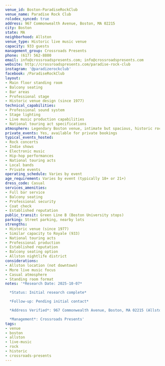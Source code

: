 ```yaml
---
venue_id: Boston-ParadiseRockClub
venue_name: Paradise Rock Club
rolodex_synced: true
address: 967 Commonwealth Avenue, Boston, MA 02215
city: Boston
state: MA
neighborhood: Allston
venue_type: Historic live music venue
capacity: 933 guests
management_group: Crossroads Presents
phone: (617) 562-8800
email: info@crossroadspresents.com; info@crossroadspresents.com
website: http://crossroadspresents.com/paradise-rock-club
instagram: '@paradizerockclub'
facebook: /ParadiseRockClub
layout:
- Main floor standing room
- Balcony seating
- Bar areas
- Professional stage
- Historic venue design (since 1977)
technical_capabilities:
- Professional sound system
- Stage lighting
- Live music production capabilities
- National touring act specifications
atmosphere: Legendary Boston venue, intimate but spacious, historic rock club atmosphere
private_events: Yes, available for private bookings
typical_events_hosted:
- Rock concerts
- Indie shows
- Electronic music
- Hip-hop performances
- National touring acts
- Local bands
- Private events
operating_schedule: Varies by event
age_requirement: Varies by event (typically 18+ or 21+)
dress_code: Casual
services_amenities:
- Full bar service
- Balcony seating
- Professional security
- Coat check
- Established reputation
public_transit: Green Line B (Boston University stops)
parking: Street parking, nearby lots
strengths:
- Historic venue (since 1977)
- Similar capacity to Royale (933)
- National touring acts
- Professional production
- Established reputation
- Balcony seating option
- Allston nightlife district
considerations:
- Allston location (not downtown)
- More live music focus
- Casual atmosphere
- Standing room format
notes: '*Research Date: 2025-10-07*

  *Status: Initial research complete*

  *Follow-up: Pending initial contact*

  *Address Verified*: 967 Commonwealth Avenue, Boston, MA 02215 (Allston)

  *Management*: Crossroads Presents'
tags:
- venue
- boston
- allston
- live-music
- rock
- historic
- crossroads-presents
---
```

